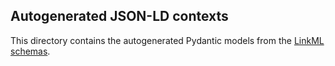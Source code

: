 ## Autogenerated JSON-LD contexts

This directory contains the autogenerated Pydantic models from the [LinkML schemas](../linkml-schema).
